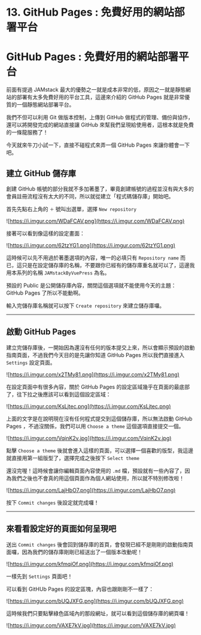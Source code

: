 # 13. GitHub Pages : 免費好用的網站部署平台

# GitHub Pages : 免費好用的網站部署平台

前面有提過 JAMstack 最大的優勢之一就是成本非常的低，原因之一就是靜態網站的部署有太多免費好用的平台工具，這邊來介紹的 GitHub Pages 就是非常優質的一個靜態網站部署平台。

我們不但可以利用 Git 做版本控制，上傳到 GitHub 做程式的管理、備份與協作，還可以將開發完成的網站直接讓 GitHub 來幫我們呈現給使用者，這根本就是免費的一條龍服務了！

今天就來牛刀小試一下，直接不碰程式來弄一個 GitHub Pages 來讓你體會一下吧。

## 建立 GitHub 儲存庫

創建 GitHub 帳號的部分我就不多加著墨了，畢竟創建帳號的過程並沒有與大多的會員註冊流程沒有太大的不同，所以就從建立「程式碼儲存庫」開始吧。

首先先點右上角的 `＋` 號叫出選單，選擇 `New repository`

![https://i.imgur.com/WDaFCAV.png](https://i.imgur.com/WDaFCAV.png)

接著可以看到像這樣的設定畫面：

![https://i.imgur.com/62tzYG1.png](https://i.imgur.com/62tzYG1.png)

這時候可以先不用過於著墨選項的內容，唯一的必填只有 `Repository name` 而已，這只是在設定儲存庫的名稱，不要跟你已經有的儲存庫重名就可以了，這邊我用本系列的名稱 `JAMstackByVuePress` 為名。

預設的 Public 是公開儲存庫內容，關閉這個選項就不能使用今天的主題： GitHub Pages 了所以不能動啊。

輸入完儲存庫名稱就可以按下 `Create repository` 來建立儲存庫囉。

---

## 啟動 GitHub Pages

建立完儲存庫後，一開始因為還沒有任何的版本提交上來，所以會顯示預設的啟動指南頁面，不過我們今天目的是先讓你知道 GitHub Pages 所以我們直接進入 `Settings` 設定頁面。

![https://i.imgur.com/x2TMy81.png](https://i.imgur.com/x2TMy81.png)

在設定頁面中有很多內容，關於 GitHub Pages 的設定區域幾乎在頁面的最底部了，往下拉之後應該可以看到這個設定區域：

![https://i.imgur.com/KsLjtec.png](https://i.imgur.com/KsLjtec.png)

上面的文字是在說明現在沒有任何程式提交到這個儲存庫，所以無法啟動 GitHub Pages ，不過沒關係，我們可以用 `Choose a theme` 這個選項直接提交一個。

![https://i.imgur.com/VqinK2v.jpg](https://i.imgur.com/VqinK2v.jpg)

點擊 `Choose a theme` 後就會進入這樣的頁面，可以選擇一個喜歡的版型，我這邊就直接用第一組版型了，選擇完成之後按下 `Select theme`

還沒完喔！這時候會讓你編輯頁面內容使用的 `.md` 檔，預設就有一些內容了，因為我們之後也不會真的用這個頁面作為個人網站使用，所以就不特別修改啦！

![https://i.imgur.com/LajHbO7.png](https://i.imgur.com/LajHbO7.png)

按下 `Commit changes` 後設定就完成囉！

---

## 來看看設定好的頁面如何呈現吧

送出 `Commit changes` 後會回到儲存庫的首頁，會發現已經不是剛剛的啟動指南頁面囉，因為我們的儲存庫剛剛已經送出了一個版本改動呢！

![https://i.imgur.com/kfmqiOf.png](https://i.imgur.com/kfmqiOf.png)

一樣先到 `Settings` 頁面吧！

可以看到 GitHUb Pages 的設定區塊，內容也跟剛剛不一樣了：

![https://i.imgur.com/bUQJXFG.png](https://i.imgur.com/bUQJXFG.png)

這時候我們只要點擊綠色區域內的那段網址，就可以看到這個儲存庫的網頁囉！

![https://i.imgur.com/VAXE7kV.jpg](https://i.imgur.com/VAXE7kV.jpg)